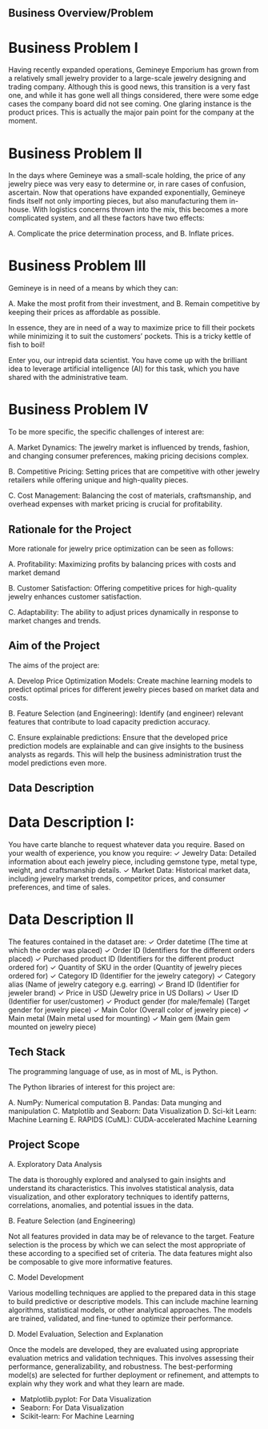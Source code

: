 ## Business Overview/Problem
# Business Problem I
Having recently expanded operations, Gemineye Emporium has grown from a relatively small jewelry provider to a large-scale jewelry designing and trading company. Although this is good news, this transition is a very fast one, and while it has gone well all things considered, there were some edge cases the company board did not see coming. One glaring instance is the product prices. This is actually the major pain point for the company at the moment.

# Business Problem II

In the days where Gemineye was a small-scale holding, the price of any jewelry piece was very easy to determine or, in rare cases of confusion, ascertain. Now that operations have expanded exponentially, Gemineye finds itself not only importing pieces, but also manufacturing them in-house. With logistics concerns thrown into the mix, this becomes a more complicated system, and all these factors have two effects:

A. Complicate the price determination process, and
B. Inflate prices.
 

# Business Problem III

Gemineye is in need of a means by which they can:

A. Make the most profit from their investment, and
B. Remain competitive by keeping their prices as affordable as possible.
 

In essence, they are in need of a way to maximize price to fill their pockets while minimizing it to suit the customers’ pockets. This is a tricky kettle of fish to boil!

 

Enter you, our intrepid data scientist. You have come up with the brilliant idea to leverage artificial intelligence (AI) for this task, which you have shared with the administrative team.

# Business Problem IV

To be more specific, the specific challenges of interest are:

A. Market Dynamics: The jewelry market is influenced by trends, fashion, and changing consumer preferences, making pricing decisions complex.
 
B. Competitive Pricing: Setting prices that are competitive with other jewelry retailers while offering unique and high-quality pieces.
 
C. Cost Management: Balancing the cost of materials, craftsmanship, and overhead expenses with market pricing is crucial for profitability.

## Rationale for the Project

More rationale for jewelry price optimization can be seen as follows:

A. Profitability: Maximizing profits by balancing prices with costs and market demand
 
B. Customer Satisfaction: Offering competitive prices for high-quality jewelry enhances customer satisfaction.
 
C. Adaptability: The ability to adjust prices dynamically in response to market changes and trends.

## Aim of the Project
The aims of the project are:

A. Develop Price Optimization Models: Create machine learning models to predict optimal prices for different jewelry pieces based on market data and costs.
 
B. Feature Selection (and Engineering): Identify (and engineer) relevant features that contribute to load capacity prediction accuracy.
 
C. Ensure explainable predictions: Ensure that the developed price prediction models are explainable and can give insights to the business analysts as regards. This will help the business administration trust the model predictions even more.
 
## Data Description

# Data Description I:
You have carte blanche to request whatever data you require. Based on your wealth of experience, you know you require:
✓ Jewelry Data: Detailed information about each jewelry piece, including gemstone type, metal type, weight, and craftsmanship details.
✓ Market Data: Historical market data, including jewelry market trends, competitor prices, and consumer preferences, and time of sales.

 
# Data Description II
The features contained in the dataset are:
✓ Order datetime (The time at which the order was placed)
✓ Order ID (Identifiers for the different orders placed)
✓ Purchased product ID (Identifiers for the different product ordered for)
✓ Quantity of SKU in the order (Quantity of jewelry pieces ordered for)
✓ Category ID (Identifier for the jewelry category)
✓ Category alias (Name of jewelry category e.g. earring)
✓ Brand ID (Identifier for jeweler brand)
✓ Price in USD (Jewelry price in US Dollars)
✓ User ID (Identifier for user/customer)
✓ Product gender (for male/female) (Target gender for jewelry piece)
✓ Main Color (Overall color of jewelry piece)
✓ Main metal (Main metal used for mounting)
✓ Main gem (Main gem mounted on jewelry piece)

## Tech Stack
The programming language of use, as in most of ML, is Python.

The Python libraries of interest for this project are:

A. NumPy: Numerical computation 
B. Pandas: Data munging and manipulation
C. Matplotlib and Seaborn: Data Visualization
D. Sci-kit Learn: Machine Learning
E. RAPIDS (CuML): CUDA-accelerated Machine Learning

## Project Scope
A. Exploratory Data Analysis

The data is thoroughly explored and analysed to gain insights and understand its characteristics. This involves statistical analysis, data visualization, and other exploratory techniques to identify patterns, correlations, anomalies, and potential issues in the data.

B. Feature Selection (and Engineering)

Not all features provided in data may be of relevance to the target. Feature selection is the process by which we can select the most appropriate of these according to a specified set of criteria. The data features might also be composable to give more informative features.

C. Model Development

Various modelling techniques are applied to the prepared data in this stage to build predictive or descriptive models. This can include machine learning algorithms, statistical models, or other analytical approaches. The models are trained, validated, and fine-tuned to optimize their performance.

D. Model Evaluation, Selection and Explanation

Once the models are developed, they are evaluated using appropriate evaluation metrics and validation techniques. This involves assessing their performance, generalizability, and robustness. The best-performing model(s) are selected for further deployment or refinement, and attempts to explain why they work and what they learn are made.
- Matplotlib.pyplot: For Data Visualization
- Seaborn: For Data Visualization
- Scikit-learn: For Machine Learning




